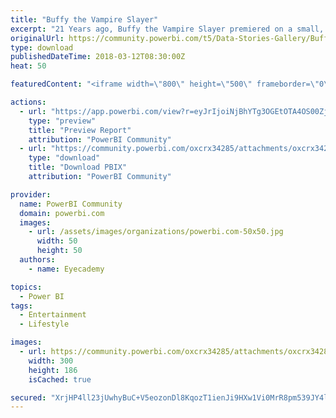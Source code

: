 ```yaml
---
title: "Buffy the Vampire Slayer"
excerpt: "21 Years ago, Buffy the Vampire Slayer premiered on a small, teen centred network on US TV. This show would go on for 7 seasons of network TV, a"
originalUrl: https://community.powerbi.com/t5/Data-Stories-Gallery/Buffy-the-Vampire-Slayer/m-p/374399
type: download
publishedDateTime: 2018-03-12T08:30:00Z
heat: 50

featuredContent: "<iframe width=\"800\" height=\"500\" frameborder=\"0\" src=\"https://app.powerbi.com/view?r=eyJrIjoiNjBhYTg3OGEtOTA4OS00ZjZmLWFiODItMjU0MWRhYmYxMzJiIiwidCI6ImI4NjY0M2ViLTY2ZWQtNDYzZi05ZWU2LTE3YjY5ZmQ2M2JiZiIsImMiOjh9\"></iframe>"

actions:
  - url: "https://app.powerbi.com/view?r=eyJrIjoiNjBhYTg3OGEtOTA4OS00ZjZmLWFiODItMjU0MWRhYmYxMzJiIiwidCI6ImI4NjY0M2ViLTY2ZWQtNDYzZi05ZWU2LTE3YjY5ZmQ2M2JiZiIsImMiOjh9"
    type: "preview"
    title: "Preview Report"
    attribution: "PowerBI Community"
  - url: "https://community.powerbi.com/oxcrx34285/attachments/oxcrx34285/DataStoriesGallery/1686/2/Buffy.pbix"
    type: "download"
    title: "Download PBIX"
    attribution: "PowerBI Community"

provider:
  name: PowerBI Community
  domain: powerbi.com
  images:
    - url: /assets/images/organizations/powerbi.com-50x50.jpg
      width: 50
      height: 50
  authors:
    - name: Eyecademy

topics:
  - Power BI
tags:
  - Entertainment
  - Lifestyle

images:
  - url: https://community.powerbi.com/oxcrx34285/attachments/oxcrx34285/DataStoriesGallery/1686/1/Buffy_the_Vampire_Slayer_(logo).jpg
    width: 300
    height: 186
    isCached: true

secured: "XrjHP4ll23jUwhyBuC+V5eozonDl8KqozT1ienJi9HXw1Vi0MrR8pm539JY4l7GYV+a9k1CMPseIU7PomSYbpv1HWYXOWpktEz8YihzfEyMt1IXGIp7O9J55SK/W7ktYwrF/FBMAHkw2DLumv2Prm851I2CY0+GfoK8bKQlOqGktC7NCb5mbHrNov8+xQ9xLRym0QkAL4HPXHkq3RiU57obXM06imfVAonuRQAKOqCwb/274nBQge55BDOiNTmip5kSPf5pr3CYdg7apq16mnghUYy7tpp9n+B1Ge1K7XC9gTRR9zorqjSAxwOxrHhXcLrkd2j/DrrdQkm05TRNIBjpXXB/wwRdzaPUhBYfnnBudQGVk9VMbErjC6VIiSttzM3+Ifz4W2vb9kuKf0eV+VA==;zJDjKgkcJ4boE4CY7Pr/PA=="
---
```


